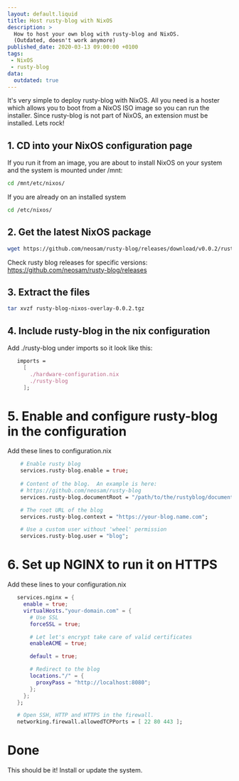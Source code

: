 ```yaml
---
layout: default.liquid
title: Host rusty-blog with NixOS
description: >
  How to host your own blog with rusty-blog and NixOS.
  (Outdated, doesn't work anymore)
published_date: 2020-03-13 09:00:00 +0100
tags:
 - NixOS 
 - rusty-blog
data:
  outdated: true
---
```


It's very simple to deploy rusty-blog with NixOS.  All you need is
a hoster which allows you to boot from a NixOS ISO image so you can
run the installer.  Since rusty-blog is not part of NixOS, an
extension must be installed.  Lets rock!

## 1. CD into your NixOS configuration page

If you run it from an image, you are about to install NixOS on your
system and the system is mounted under /mnt:

```bash
cd /mnt/etc/nixos/
```

If you are already on an installed system

```bash
cd /etc/nixos/
```

## 2. Get the latest NixOS package

```bash
wget https://github.com/neosam/rusty-blog/releases/download/v0.0.2/rusty-blog-nixos-overlay-0.0.2.tgz
```

Check rusty blog releases for specific versions: https://github.com/neosam/rusty-blog/releases

## 3. Extract the files

``` bash
tar xvzf rusty-blog-nixos-overlay-0.0.2.tgz
```

## 4. Include rusty-blog in the nix configuration

Add ./rusty-blog under imports so it look like this:

```nix
   imports = 
     [
       ./hardware-configuration.nix
       ./rusty-blog
     ];
```

# 5. Enable and configure rusty-blog in the configuration

Add these lines to configuration.nix

```nix
    # Enable rusty blog
    services.rusty-blog.enable = true;
    
    # Content of the blog.  An example is here:
    # https://github.com/neosam/rusty-blog
    services.rusty-blog.documentRoot = "/path/to/the/rustyblog/document/root";

    # The root URL of the blog
    services.rusty-blog.context = "https://your-blog.name.com";

    # Use a custom user without 'wheel' permission
    services.rusty-blog.user = "blog";
```

# 6. Set up NGINX to run it on HTTPS

Add these lines to your configuration.nix

```nix
   services.nginx = {
     enable = true;
     virtualHosts."your-domain.com" = {
       # Use SSL
       forceSSL = true;

       # Let let's encrypt take care of valid certificates
       enableACME = true;

       default = true;

       # Redirect to the blog
       locations."/" = {
         proxyPass = "http://localhost:8080";
       };
     };
   };

   # Open SSH, HTTP and HTTPS in the firewall.
   networking.firewall.allowedTCPPorts = [ 22 80 443 ];
```

# Done

This should be it!  Install or update the system.
